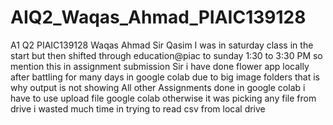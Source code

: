 # AIQ2_Waqas_Ahmad_PIAIC139128
A1 Q2 PIAIC139128 Waqas Ahmad Sir Qasim
I was in saturday class in the start but then shifted through education@piac to sunday 1:30 to 3:30 PM so mention this in assignment submission
Sir i have done flower app locally after battling for many days in google colab due to big image folders that is why output is not showing
All other Assignments done in google colab
i have to use upload file google colab otherwise it was picking any file from drive i wasted much time in trying to read csv from local drive

